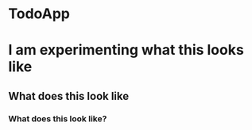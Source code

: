 # TodoApp

# I am experimenting what this looks like

## What does this look like

### What does this look like?
